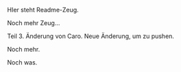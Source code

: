 ﻿HIer steht Readme-Zeug.

Noch mehr Zeug...

Teil 3. Änderung von Caro. Neue Änderung, um zu pushen.

Noch mehr.

Noch was.

